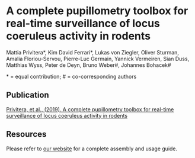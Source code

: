 # A complete pupillometry toolbox for real-time surveillance of locus coeruleus activity in rodents

Mattia Privitera\*, Kim David Ferrari\*, Lukas von Ziegler, Oliver Sturman, Amalia Floriou-Servou, Pierre-Luc Germain, Yannick Vermeiren, Sian Duss, Matthias Wyss, Peter de Deyn, Bruno Weber\#, Johannes Bohacek\#

\* = equal contribution; \# = co-corresponding authors

## Publication

[Privitera, et al., (2019). A complete pupillometry toolbox for real-time surveillance of locus coeruleus activity in rodents](Link)


## Resources

Please refer to [our website](https://ein-lab.github.io/camera-gui) for a complete assembly and usage guide.



<!-- - [Assembly Guide](/ASSEMBLY.md)
- Usage
  - [Camera GUI](CAMGUI.md)
  - [Video conversion and editing with ffmpeg](FFMPEG.md)
  - [Video analysis with DeepLabCut](DEEPLABCUT.md)
  - [Video analysis with MATLAB](MATLAB.md)
  - [Online Visualization and Statistics](APP.md)

[Home](./index.html) -->
